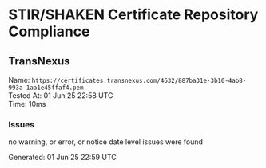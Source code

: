 # STIR/SHAKEN Certificate Repository Compliance

## TransNexus

Name: `https://certificates.transnexus.com/4632/887ba31e-3b10-4ab8-993a-1aa1e45ffaf4.pem`\
Tested At: 01 Jun 25 22:58 UTC\
Time: 10ms

### Issues

no warning, or error, or notice date level issues were found

Generated: 01 Jun 25 22:59 UTC